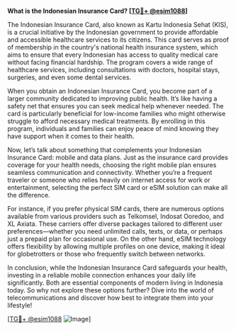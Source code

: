**What is the Indonesian Insurance Card? [[TG💪+ @esim1088](https://t.me/s/esim1088)]**

The Indonesian Insurance Card, also known as Kartu Indonesia Sehat (KIS), is a crucial initiative by the Indonesian government to provide affordable and accessible healthcare services to its citizens. This card serves as proof of membership in the country's national health insurance system, which aims to ensure that every Indonesian has access to quality medical care without facing financial hardship. The program covers a wide range of healthcare services, including consultations with doctors, hospital stays, surgeries, and even some dental services.

When you obtain an Indonesian Insurance Card, you become part of a larger community dedicated to improving public health. It’s like having a safety net that ensures you can seek medical help whenever needed. The card is particularly beneficial for low-income families who might otherwise struggle to afford necessary medical treatments. By enrolling in this program, individuals and families can enjoy peace of mind knowing they have support when it comes to their health.

Now, let’s talk about something that complements your Indonesian Insurance Card: mobile and data plans. Just as the insurance card provides coverage for your health needs, choosing the right mobile plan ensures seamless communication and connectivity. Whether you’re a frequent traveler or someone who relies heavily on internet access for work or entertainment, selecting the perfect SIM card or eSIM solution can make all the difference.

For instance, if you prefer physical SIM cards, there are numerous options available from various providers such as Telkomsel, Indosat Ooredoo, and XL Axiata. These carriers offer diverse packages tailored to different user preferences—whether you need unlimited calls, texts, or data, or perhaps just a prepaid plan for occasional use. On the other hand, eSIM technology offers flexibility by allowing multiple profiles on one device, making it ideal for globetrotters or those who frequently switch between networks.

In conclusion, while the Indonesian Insurance Card safeguards your health, investing in a reliable mobile connection enhances your daily life significantly. Both are essential components of modern living in Indonesia today. So why not explore these options further? Dive into the world of telecommunications and discover how best to integrate them into your lifestyle!

[[TG💪+ @esim1088](https://t.me/s/esim1088) ![Image](https://i.postimg.cc/Y0z9fWf4/image.png)]